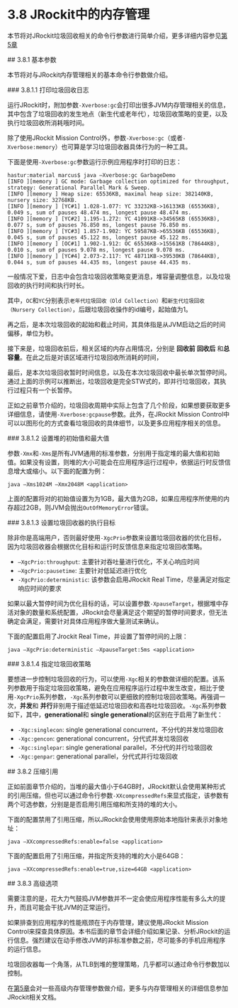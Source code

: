 # 3.8 JRockit中的内存管理

本节将对JRockit垃圾回收相关的命令行参数进行简单介绍，更多详细内容参见[第5章][1]

<a name="3.8.1" />
## 3.8.1 基本参数

本节将对与JRockit内存管理相关的基本命令行参数做介绍。

<a name="3.8.1.1" />
### 3.8.1.1 打印垃圾回收日志

运行JRockit时，附加参数`-Xverbose:gc`会打印出很多JVM内存管理相关的信息，其中包含了垃圾回收的发生地点（新生代或老年代），垃圾回收策略的变更，以及执行垃圾回收所消耗哦时间。

除了使用JRockit Mission Control外，参数`-Xverbose:gc`（或者`-Xverbose:memory`）也可算是学习垃圾回收器具体行为的一种工具。

下面是使用`-Xverbose:gc`参数运行示例应用程序时打印的日志：

    hastur:material marcus$ java –Xverbose:gc GarbageDemo
    [INFO ][memory ] GC mode: Garbage collection optimized for throughput, strategy: Generational Parallel Mark & Sweep.
    [INFO ][memory ] Heap size: 65536KB, maximal heap size: 382140KB, nursery size: 32768KB.
    [INFO ][memory ] [YC#1] 1.028-1.077: YC 33232KB->16133KB (65536KB), 0.049 s, sum of pauses 48.474 ms, longest pause 48.474 ms.
    [INFO ][memory ] [YC#2] 1.195-1.272: YC 41091KB->34565KB (65536KB), 0.077 s, sum of pauses 76.850 ms, longest pause 76.850 ms.
    [INFO ][memory ] [YC#3] 1.857-1.902: YC 59587KB->65536KB (65536KB), 0.045 s, sum of pauses 45.122 ms, longest pause 45.122 ms.
    [INFO ][memory ] [OC#1] 1.902-1.912: OC 65536KB->15561KB (78644KB), 0.010 s, sum of pauses 9.078 ms, longest pause 9.078 ms.
    [INFO ][memory ] [YC#4] 2.073-2.117: YC 48711KB->39530KB (78644KB), 0.044 s, sum of pauses 44.435 ms, longest pause 44.435 ms.

一般情况下爱，日志中会包含垃圾回收策略变更消息，堆容量调整信息，以及垃圾回收的执行时间和执行时长。

其中，`OC`和`YC`分别表示`老年代垃圾回收（Old Collection）`和`新生代垃圾回收（Nursery Collection）`，后跟垃圾回收操作的id编号，起始值为1。

再之后，是本次垃圾回收的起始和截止时间，其具体指是从JVM启动之后的时间偏移，单位为秒。

接下来是，垃圾回收前后，相关区域的内存占用情况，分别是 **回收前** **回收后** 和**总容量**。在此之后是对该区域进行垃圾回收所消耗的时间，

最后，是本次垃圾回收暂时时间信息，以及在本次垃圾回收中最长单次暂停时间。通过上面的示例可以推断出，垃圾回收是完全STW式的，即并行垃圾回收，其执行过程只有一个长暂停。

正如之前章节介绍的，垃圾回收周期中实际上包含了几个阶段，如果想要获取更多详细信息，请使用`-Xverbose:gcpause`参数。此外，在JRockit Mission Control中可以以图形化的方式查看垃圾回收的具体细节，以及更多应用程序相关的信息。

<a name="3.8.1.2" />
### 3.8.1.2 设置堆的初始值和最大值

参数`-Xmx`和`-Xms`是所有JVM通用的标准参数，分别用于指定堆的最大值和初始值。如果没有设置，则堆的大小可能会在应用程序运行过程中，依据运行时反馈信息增大或缩小。以下面的配置为例：

    java –Xms1024M –Xmx2048M <application>

上面的配置将对的初始值设置为为1GB，最大值为2GB，如果应用程序所使用的内存超过2GB，则JVM会抛出`OutOfMemoryError`错误。

<a name="3.8.1.3">
### 3.8.1.3 设置垃圾回收器的执行目标

除非你是高端用户，否则最好使用`-XgcPrio`参数来设置垃圾回收器的优化目标，因为垃圾回收器会根据优化目标和运行时反馈信息来指定垃圾回收策略。

* `–XgcPrio:throughput`: 主要针对吞吐量进行优化，不关心响应时间
* `–XgcPrio:pausetime`: 主要针对低延迟进行优化
* `-XgcPrio:deterministic`: 该参数会启用JRockit Real Time，尽量满足对指定响应时间的要求

如果以最大暂停时间为优化目标的话，可以设置参数`-XpauseTarget`，根据堆中存活对象的数量和系统配置，JRockit会尽量满足这个期望的暂停时间要求，但无法确定会满足，需要针对具体应用程序做大量测试来确认。

下面的配置启用了Jrockit Real Time，并设置了暂停时间的上限：

    java –XgcPrio:deterministic –XpauseTarget:5ms <application>

<a name="3.8.1.4" />
### 3.8.1.4 指定垃圾回收策略

要想进一步控制垃圾回收的行为，可以使用`-Xgc`相关的参数做详细的配置。该系列参数用于指定垃圾回收策略，避免在应用程序运行过程中发生改变，相比于使用`-XgcPrio`系列参数，`-Xgc`系列参数可以更细致的控制垃圾回收策略。再强调一次，**并发**和 **并行**非别用于描述低延迟垃圾回收和高吞吐垃圾回收。`-Xgc`系列参数如下，其中，**generational**和 **single generational**的区别在于启用了新生代：

* `-Xgc:singlecon`: single generational concurrent，不分代的并发垃圾回收
* `-Xgc:gencon`: generational concurrent，分代式并发垃圾回收
* `-Xgc:singlepar`: single generational parallel，不分代的并行垃圾回收
* `-Xgc:genpar`: generational parallel，分代式并行垃圾回收

<a name="3.8.2" />
## 3.8.2 压缩引用

正如前面章节介绍的，当堆的最大值小于64GB时，JRockit默认会使用某种形式的引用压缩，但也可以通过命令行参数`-XXcompressedRefs`来显式指定，该参数有两个可选参数，分别是是否启用引用压缩和所支持的堆的大小。

下面的配置禁用了引用压缩，所以JRockit会使用使用原始本地指针来表示对象地址：

    java –XXcompressedRefs:enable=false <application>

下面的配置启用了引用压缩，并指定所支持的堆的大小是64GB：

    java –XXcompressedRefs:enable=true,size=64GB <application>

<a name="3.8.3" />
## 3.8.3 高级选项

需要注意的是，花大力气鼓捣JVM参数并不一定会使应用程序性能有多么大的提升，而且可能会干扰JVM的正常运行。

如果排查到应用程序的性能瓶颈在于内存管理，建议使用JRockit Mission Control来探查具体原因。本书后面的章节会详细介绍如果记录、分析JRockit的运行信息。强烈建议在动手修改JVM的非标准参数之前，尽可能多的手机应用程序的运行信息。

垃圾回收器每一个角落，从TLB到堆的整理策略，几乎都可以通过命令行参数加以控制。

在[第5章][1]会对一些高级内存管理参数做介绍，更多与内存管理相关的详细信息参加JRockit相关文档。




[1]:    ../chap5/5.md
